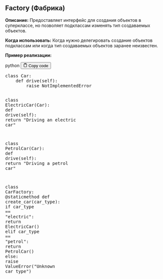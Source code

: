 <h2>Factory (Фабрика)</h2>
<p><strong>Описание:</strong> Предоставляет интерфейс для создания объектов в суперклассе,
но позволяет подклассам изменять тип создаваемых объектов.</p>
<p><strong>Когда использовать:</strong> Когда нужно делегировать создание объектов подклассам
или когда тип создаваемых объектов заранее неизвестен.</p>
<p><strong>Пример реализации:</strong></p>
<div class="code-element">
<div class="lang-line">
  <text>python</text>
  <button class="copy-button"
          id="codea42ebfc952909c5fdfa4c9030b2dec05b"
          onclick="copyCode(codea42ebfc952909c5fdfa4c9030b2dec05, codea42ebfc952909c5fdfa4c9030b2dec05b)">
    <svg stroke="currentColor"
         fill="none"
         stroke-width="2"
         viewBox="0 0 24 24"
         stroke-linecap="round"
         stroke-linejoin="round"
         class="h-4 w-4"
         height="1em"
         width="1em"
         xmlns="http://www.w3.org/2000/svg">
      <path d="M16 4h2a2 2 0 0 1 2 2v14a2 2 0 0 1-2 2H6a2 2 0 0 1-2-2V6a2 2 0 0 1 2-2h2"></path>
      <rect x="8" y="2" width="8" height="4" rx="1" ry="1"></rect>
    </svg>
    <text>Copy code</text>
  </button>

</div>
<div class="code" id="codea42ebfc952909c5fdfa4c9030b2dec05"><div class="highlight"><pre><span></span><span class="k">class</span> <span class="nc">Car</span><span class="p">:</span>
    <span class="k">def</span> <span class="nf">drive</span><span class="p">(</span><span class="bp">self</span><span class="p">):</span>
        <span class="k">raise</span> <span class="ne">NotImplementedError</span>

<span class="k">class</span> <span class="nc">ElectricCar</span><span class="p">(</span><span class="n">Car</span><span class="p">):</span>
    <span class="k">def</span> <span class="nf">drive</span><span class="p">(</span><span class="bp">self</span><span class="p">):</span>
        <span class="k">return</span> <span class="s2">&quot;Driving an electric car&quot;</span>

<span class="k">class</span> <span class="nc">PetrolCar</span><span class="p">(</span><span class="n">Car</span><span class="p">):</span>
    <span class="k">def</span> <span class="nf">drive</span><span class="p">(</span><span class="bp">self</span><span class="p">):</span>
        <span class="k">return</span> <span class="s2">&quot;Driving a petrol car&quot;</span>

<span class="k">class</span> <span class="nc">CarFactory</span><span class="p">:</span>
    <span class="nd">@staticmethod</span>
    <span class="k">def</span> <span class="nf">create_car</span><span class="p">(</span><span class="n">car_type</span><span class="p">):</span>
        <span class="k">if</span> <span class="n">car_type</span> <span class="o">==</span> <span class="s2">&quot;electric&quot;</span><span class="p">:</span>
            <span class="k">return</span> <span class="n">ElectricCar</span><span class="p">()</span>
        <span class="k">elif</span> <span class="n">car_type</span> <span class="o">==</span> <span class="s2">&quot;petrol&quot;</span><span class="p">:</span>
            <span class="k">return</span> <span class="n">PetrolCar</span><span class="p">()</span>
        <span class="k">else</span><span class="p">:</span>
            <span class="k">raise</span> <span class="ne">ValueError</span><span class="p">(</span><span class="s2">&quot;Unknown car type&quot;</span><span class="p">)</span>
</pre></div></div>
</div>